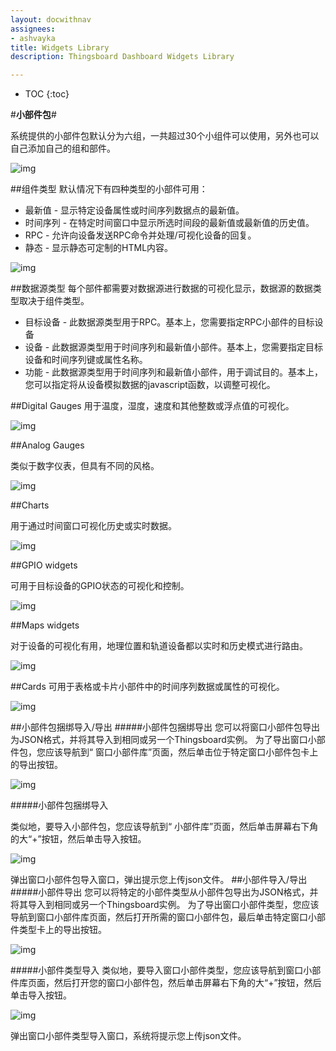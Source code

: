 ```yaml
---
layout: docwithnav
assignees:
- ashvayka
title: Widgets Library
description: Thingsboard Dashboard Widgets Library

---
```


* TOC
{:toc}

#**小部件包**#

系统提供的小部件包默认分为六组，一共超过30个小组件可以使用，另外也可以自己添加自己的组和部件。

![img](/images/ui-widget-1.png)

##组件类型
默认情况下有四种类型的小部件可用：

- 最新值 - 显示特定设备属性或时间序列数据点的最新值。
- 时间序列 - 在特定时间窗口中显示所选时间段的最新值或最新值的历史值。
- RPC - 允许向设备发送RPC命令并处理/可视化设备的回复。
- 静态 - 显示静态可定制的HTML内容。

![img](/images/ui-widget-12.png)

##数据源类型
每个部件都需要对数据源进行数据的可视化显示，数据源的数据类型取决于组件类型。

- 目标设备 - 此数据源类型用于RPC。基本上，您需要指定RPC小部件的目标设备
- 设备 - 此数据源类型用于时间序列和最新值小部件。基本上，您需要指定目标设备和时间序列键或属性名称。
- 功能 - 此数据源类型用于时间序列和最新值小部件，用于调试目的。基本上，您可以指定将从设备模拟数据的javascript函数，以调整可视化。

##Digital Gauges
用于温度，湿度，速度和其他整数或浮点值的可视化。

![img](/images/ui-widget-2.png)

##Analog Gauges

类似于数字仪表，但具有不同的风格。

![img](/images/ui-widget-3.png)

##Charts

用于通过时间窗口可视化历史或实时数据。
 
![img](/images/ui-widget-4.png)

##GPIO widgets

可用于目标设备的GPIO状态的可视化和控制。

![img](/images/ui-widget-5.png)

##Maps widgets

对于设备的可视化有用，地理位置和轨道设备都以实时和历史模式进行路由。
 
![img](/images/ui-widget-6.png)

##Cards
可用于表格或卡片小部件中的时间序列数据或属性的可视化。

![img](/images/ui-widget-7.png)

##小部件包捆绑导入/导出
#####小部件包捆绑导出
您可以将窗口小部件包导出为JSON格式，并将其导入到相同或另一个Thingsboard实例。
为了导出窗口小部件包，您应该导航到“ 窗口小部件库”页面，然后单击位于特定窗口小部件包卡上的导出按钮。

![img](/images/ui-widget-8.png)

#####小部件包捆绑导入

类似地，要导入小部件包，您应该导航到“ 小部件库”页面，然后单击屏幕右下角的大“+”按钮，然后单击导入按钮。

![img](/images/ui-widget-10.png)

弹出窗口小部件包导入窗口，弹出提示您上传json文件。
##小部件导入/导出
#####小部件导出
您可以将特定的小部件类型从小部件包导出为JSON格式，并将其导入到相同或另一个Thingsboard实例。
为了导出窗口小部件类型，您应该导航到窗口小部件库页面，然后打开所需的窗口小部件包，最后单击特定窗口小部件类型卡上的导出按钮。

![img](/images/ui-widget-9.png)

#####小部件类型导入
类似地，要导入窗口小部件类型，您应该导航到窗口小部件库页面，然后打开您的窗口小部件包，然后单击屏幕右下角的大“+”按钮，然后单击导入按钮。

![img](/images/ui-widget-11.png)

弹出窗口小部件类型导入窗口，系统将提示您上传json文件。